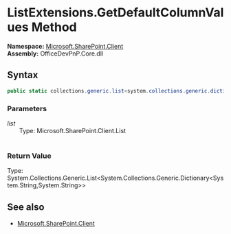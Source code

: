# ListExtensions.GetDefaultColumnValues Method  
  

**Namespace:** [Microsoft.SharePoint.Client](Microsoft.SharePoint.Client.md)  
**Assembly:** OfficeDevPnP.Core.dll  
## Syntax
```C#
public static collections.generic.list<system.collections.generic.dictionary<system.string,system.string>> GetDefaultColumnValues(List list)
```
### Parameters
*list*  
&emsp;&emsp;Type: Microsoft.SharePoint.Client.List  
&emsp;&emsp;  
  
### Return Value
Type: System.Collections.Generic.List<System.Collections.Generic.Dictionary<System.String,System.String>>  

## See also
- [Microsoft.SharePoint.Client](Microsoft.SharePoint.Client.md)

